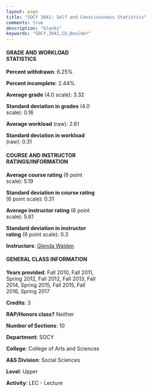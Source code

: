 ```yaml
---
layout: page
title: "SOCY 3041: Self and Consciousness Statistics"
comments: true
description: "blanks"
keywords: "SOCY,3041,CU,Boulder"
---
```

<head>
<script src="https://ajax.googleapis.com/ajax/libs/jquery/2.1.3/jquery.min.js"></script>
<script src="https://dl.dropboxusercontent.com/s/pc42nxpaw1ea4o9/highcharts.js?dl=0"></script>
<!-- <script src="../assets/js/highcharts.js"></script> -->
<style type="text/css">@font-face {
	font-family: "Bebas Neue";
	src: url(https://www.filehosting.org/file/details/544349/BebasNeue Regular.otf) format("opentype");
	}
	h1.Bebas { 
		font-family: "Bebas Neue", Verdana, Tahoma;
	}
</style>
</head>
<body>
	<div id="container" style="float: right; width: 45%; height: 88%; margin-left: 2.5%; margin-right: 2.5%;"></div>
	<script language="JavaScript">
		$(document).ready(function() {
		var chart = {type: 'column'};
		var title = {text: 'Grade Distribution'};
		var xAxis = {categories: ['A','B','C','D','F'],crosshair: true};
		var yAxis = {min: 0,title: {text: 'Percentage'}};
		var tooltip = {headerFormat: '<center><b><span style="font-size:20px">{point.key}</span></b></center>',
		               pointFormat: '<td style="padding:0"><b>{point.y:.1f}%</b></td>',
		               footerFormat: '</table>',shared: true,useHTML: true};
		var plotOptions = {column: {pointPadding: 0.0,borderWidth: 0}};  
		var credits = {enabled: false};var series= [{name: 'Percent',data: [46.48,46.47,3.69,0.66,2.7,]}];
		var json = {};
		json.chart = chart;
		json.title = title;
		json.tooltip = tooltip;
		json.xAxis = xAxis;
		json.yAxis = yAxis;  
		json.series = series;
		json.plotOptions = plotOptions;  
		json.credits = credits;
		$('#container').highcharts(json);
	});
	</script>
</body>
			   
#### GRADE AND WORKLOAD STATISTICS

**Percent withdrawn**: 6.25%

**Percent incomplete**: 2.44%

**Average grade** (4.0 scale): 3.32

**Standard deviation in grades** (4.0 scale): 0.16

**Average workload** (raw): 2.61

**Standard deviation in workload** (raw): 0.31

#### COURSE AND INSTRUCTOR RATINGS/INFORMATION

**Average course rating** (6 point scale): 5.19

**Standard deviation in course rating** (6 point scale): 0.31

**Average instructor rating** (6 point scale): 5.61

**Standard deviation in instructor rating** (6 point scale): 0.3

**Instructors**: <a href='../../instructors/Glenda_Walden'>Glenda Walden</a>

#### GENERAL CLASS INFORMATION

**Years provided**: Fall 2010, Fall 2011, Spring 2012, Fall 2012, Fall 2013, Fall 2014, Spring 2015, Fall 2015, Fall 2016, Spring 2017

**Credits**: 3

**RAP/Honors class?** Neither

**Number of Sections**: 10

**Department**: SOCY

**College**: College of Arts and Sciences

**A&S Division**: Social Sciences

**Level**: Upper

**Activity**: LEC - Lecture
